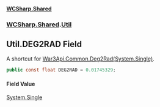 #### [WCSharp.Shared](README.md 'README')
### [WCSharp.Shared](WCSharp.Shared.md 'WCSharp.Shared').[Util](WCSharp.Shared.Util.md 'WCSharp.Shared.Util')

## Util.DEG2RAD Field

A shortcut for [War3Api.Common.Deg2Rad(System.Single)](https://docs.microsoft.com/en-us/dotnet/api/War3Api.Common.Deg2Rad#War3Api_Common_Deg2Rad_System_Single_ 'War3Api.Common.Deg2Rad(System.Single)').

```csharp
public const float DEG2RAD = 0.01745329;
```

#### Field Value
[System.Single](https://docs.microsoft.com/en-us/dotnet/api/System.Single 'System.Single')